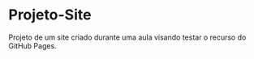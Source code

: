 # Projeto-Site
Projeto de um site criado durante uma aula visando testar o recurso do GitHub Pages.
